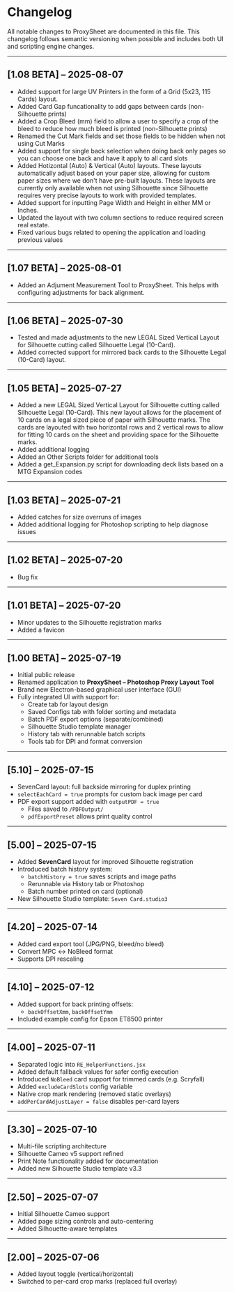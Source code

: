 # Changelog

All notable changes to ProxySheet are documented in this file. This changelog follows semantic versioning when possible and includes both UI and scripting engine changes.

---

## [1.08 BETA] – 2025-08-07

- Added support for large UV Printers in the form of a Grid (5x23, 115 Cards) layout.
- Added Card Gap funcationality to add gaps between cards (non-Silhouette prints)
- Added a Crop Bleed (mm) field to allow a user to specify a crop of the bleed to reduce how much bleed is printed (non-Silhouette prints)
- Renamed the Cut Mark fields and set those fields to be hidden when not using Cut Marks
- Added support for single back selection when doing back only pages so you can choose one back and have it apply to all card slots
- Added Hotizontal (Auto) & Vertical (Auto) layouts. These layouts automatically adjust based on your paper size, allowing for custom paper sizes where we don't have pre-built layouts. These layouts are currently only available when not using Silhouette since Silhouette requires very precise layouts to work with provided templates.
- Added support for inputting Page Width and Height in either MM or Inches.
- Updated the layout with two column sections to reduce required screen real estate.
- Fixed various bugs related to opening the application and loading previous values

---

## [1.07 BETA] – 2025-08-01

- Added an Adjument Measurement Tool to ProxySheet. This helps with configuring adjustments for back alignment.

---

## [1.06 BETA] – 2025-07-30

- Tested and made adjustments to the new LEGAL Sized Vertical Layout for Silhouette cutting called Silhouette Legal (10-Card).
- Added corrected support for mirrored back cards to the Silhouette Legal (10-Card) layout.

---

## [1.05 BETA] – 2025-07-27

- Added a new LEGAL Sized Vertical Layout for Silhouette cutting called Silhouette Legal (10-Card). This new layout allows for the placement of 10 cards on a legal sized piece of paper with Silhouette marks. The cards are layouted with two horizontal rows and 2 vertical rows to allow for fitting 10 cards on the sheet and providing space for the Silhouette marks.
- Added additional logging
- Added an Other Scripts folder for additional tools
- Added a get_Expansion.py script for downloading deck lists based on a MTG Expansion codes

---

## [1.03 BETA] – 2025-07-21

- Added catches for size overruns of images
- Added additional logging for Photoshop scripting to help diagnose issues

---

## [1.02 BETA] – 2025-07-20

- Bug fix

---

## [1.01 BETA] – 2025-07-20

- Minor updates to the Silhouette registration marks
- Added a favicon

---

## [1.00 BETA] – 2025-07-19

- Initial public release
- Renamed application to **ProxySheet – Photoshop Proxy Layout Tool**
- Brand new Electron-based graphical user interface (GUI)
- Fully integrated UI with support for:
  - Create tab for layout design
  - Saved Configs tab with folder sorting and metadata
  - Batch PDF export options (separate/combined)
  - Silhouette Studio template manager
  - History tab with rerunnable batch scripts
  - Tools tab for DPI and format conversion

---

## [5.10] – 2025-07-15

- SevenCard layout: full backside mirroring for duplex printing
- `selectEachCard = true` prompts for custom back image per card
- PDF export support added with `outputPDF = true`
  - Files saved to `/PDFOutput/`
  - `pdfExportPreset` allows print quality control

---

## [5.00] – 2025-07-15

- Added **SevenCard** layout for improved Silhouette registration
- Introduced batch history system:
  - `batchHistory = true` saves scripts and image paths
  - Rerunnable via History tab or Photoshop
  - Batch number printed on card (optional)
- New Silhouette Studio template: `Seven Card.studio3`

---

## [4.20] – 2025-07-14

- Added card export tool (JPG/PNG, bleed/no bleed)
- Convert MPC ↔ NoBleed format
- Supports DPI rescaling

---

## [4.10] – 2025-07-12

- Added support for back printing offsets:
  - `backOffsetXmm`, `backOffsetYmm`
- Included example config for Epson ET8500 printer

---

## [4.00] – 2025-07-11

- Separated logic into `RE_HelperFunctions.jsx`
- Added default fallback values for safer config execution
- Introduced `NoBleed` card support for trimmed cards (e.g. Scryfall)
- Added `excludeCardSlots` config variable
- Native crop mark rendering (removed static overlays)
- `addPerCardAdjustLayer = false` disables per-card layers

---

## [3.30] – 2025-07-10

- Multi-file scripting architecture
- Silhouette Cameo v5 support refined
- Print Note functionality added for documentation
- Added new Silhouette Studio template v3.3

---

## [2.50] – 2025-07-07

- Initial Silhouette Cameo support
- Added page sizing controls and auto-centering
- Added Silhouette-aware templates

---

## [2.00] – 2025-07-06

- Added layout toggle (vertical/horizontal)
- Switched to per-card crop marks (replaced full overlay)
